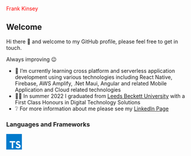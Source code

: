 <span style="color:red">Frank Kinsey</span>

## Welcome
Hi there 👋 and welcome to my GitHub profile, please feel free to get in touch.

Always improving 😉

- 🌱 I’m currently learning cross platform and serverless application development using various technologies including React Native, Firebase, AWS Amplify, .Net Maui, Angular and related Mobile Application and Cloud related technologies
- 👨‍🎓 In summer 2022 I graduated from [Leeds Beckett University](https://www.leedsbeckett.ac.uk/) with a First Class Honours in Digital Technology Solutions
- ❔ For more information about me please see my [LinkedIn Page](https://www.linkedin.com/in/frank-kinsey/)

### Languages and Frameworks

<a href="https://www.typescriptlang.org"><img alt="TypeScript" title="TypeScript" src="https://github.com/talk2frank/talk2frank/blob/main/icons/typescript.png" height="42"></a>



<!-- commented out code
**talk2frank/talk2frank** is a ✨ _special_ ✨ repository because its `README.md` (this file) appears on your GitHub profile.
Here are some ideas to get you started:
- 🔭 I’m currently working on ...
- 👯 I’m looking to collaborate on ...
- 🤔 I’m looking for help with ...
- 💬 Ask me about ...
- 📫 How to reach me: ...
- 😄 Pronouns: ...
- ⚡ Fun fact: ...
-->
